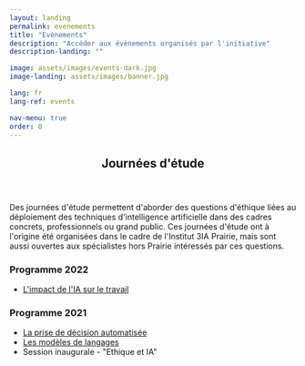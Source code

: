 ```yaml
---
layout: landing
permalink: evenements
title: "Evènements"
description: "Accéder aux évènements organisés par l'initiative"
description-landing: ""

image: assets/images/events-dark.jpg
image-landing: assets/images/banner.jpg

lang: fr
lang-ref: events

nav-menu: true
order: 0
---
```


<div id="main">

<section id="one">
	<div class="inner">
		<header class="major">
			<h2>Journées d'étude</h2>
		</header>
		<p>Des journées d'étude permettent d'aborder des questions d'éthique liées au déploiement des techniques d'intelligence artificielle dans des cadres concrets, professionnels ou grand public. Ces journées d'étude ont à l'origine été organisées dans le cadre de l'Institut 3IA Prairie, mais sont aussi ouvertes aux spécialistes hors Prairie intéressés par ces questions.</p>
    <h3>Programme 2022</h3>
		<ul>
			<li><a href="2022-work-fr">L'impact de l'IA sur le travail</a></li>
		</ul>
		<h3>Programme 2021</h3>
    <ul>
      <li> <a href="2021-decision-fr">La prise de décision automatisée</a> </li>
      <li> <a href="2021-modeles-fr">Les modèles de langages</a> </li>
			<li> Session inaugurale - "Ethique et IA" </li>
    </ul>
	</div>
</section>

</div>
